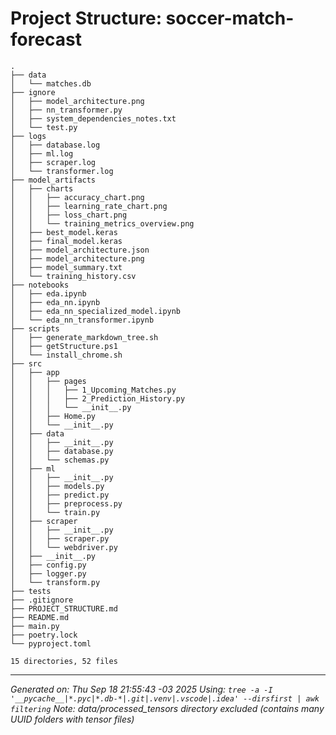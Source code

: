 # Project Structure: soccer-match-forecast

```
.
├── data
│   └── matches.db
├── ignore
│   ├── model_architecture.png
│   ├── nn_transformer.py
│   ├── system_dependencies_notes.txt
│   └── test.py
├── logs
│   ├── database.log
│   ├── ml.log
│   ├── scraper.log
│   └── transformer.log
├── model_artifacts
│   ├── charts
│   │   ├── accuracy_chart.png
│   │   ├── learning_rate_chart.png
│   │   ├── loss_chart.png
│   │   └── training_metrics_overview.png
│   ├── best_model.keras
│   ├── final_model.keras
│   ├── model_architecture.json
│   ├── model_architecture.png
│   ├── model_summary.txt
│   └── training_history.csv
├── notebooks
│   ├── eda.ipynb
│   ├── eda_nn.ipynb
│   ├── eda_nn_specialized_model.ipynb
│   └── eda_nn_transformer.ipynb
├── scripts
│   ├── generate_markdown_tree.sh
│   ├── getStructure.ps1
│   └── install_chrome.sh
├── src
│   ├── app
│   │   ├── pages
│   │   │   ├── 1_Upcoming_Matches.py
│   │   │   ├── 2_Prediction_History.py
│   │   │   └── __init__.py
│   │   ├── Home.py
│   │   └── __init__.py
│   ├── data
│   │   ├── __init__.py
│   │   ├── database.py
│   │   └── schemas.py
│   ├── ml
│   │   ├── __init__.py
│   │   ├── models.py
│   │   ├── predict.py
│   │   ├── preprocess.py
│   │   └── train.py
│   ├── scraper
│   │   ├── __init__.py
│   │   ├── scraper.py
│   │   └── webdriver.py
│   ├── __init__.py
│   ├── config.py
│   ├── logger.py
│   └── transform.py
├── tests
├── .gitignore
├── PROJECT_STRUCTURE.md
├── README.md
├── main.py
├── poetry.lock
└── pyproject.toml

15 directories, 52 files
```

***
*Generated on: Thu Sep 18 21:55:43 -03 2025*
*Using: `tree -a -I '__pycache__|*.pyc|*.db-*|.git|.venv|.vscode|.idea' --dirsfirst | awk filtering`*
*Note: data/processed_tensors directory excluded (contains many UUID folders with tensor files)*
